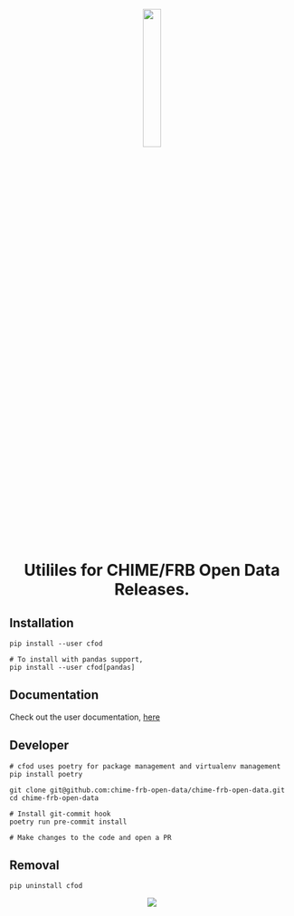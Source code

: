 <h1 align="center">
  <br>
  <a href="https://chime-frb-open-data.github.io"><img src="https://github.com/chime-frb-open-data/chime-frb-open-data.github.io/blob/79d7c2d574a6c849125583395f5442333630222d/docs/static/chime-frb-logo.png" alt="" width="25%"></a>
  <br>
  Utililes for CHIME/FRB Open Data Releases.
  <br>
</h1>


## Installation
```
pip install --user cfod

# To install with pandas support,
pip install --user cfod[pandas]
```

## Documentation
Check out the user documentation, [here](https://chime-frb-open-data.github.io/)


## Developer
```
# cfod uses poetry for package management and virtualenv management
pip install poetry

git clone git@github.com:chime-frb-open-data/chime-frb-open-data.git
cd chime-frb-open-data

# Install git-commit hook
poetry run pre-commit install

# Make changes to the code and open a PR
```

## Removal
```
pip uninstall cfod
```


<p align="center">
  <a href="Some Love">
    <img src="https://forthebadge.com/images/badges/built-with-love.svg">
  </a>
</p>
